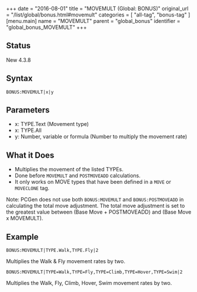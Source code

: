 +++
date = "2016-08-01"
title = "MOVEMULT (Global: BONUS)"
original_url = "/list/global/bonus.html#movemult"
categories = [ "all-tag", "bonus-tag" ]
[menu.main]
    name = "MOVEMULT"
    parent = "global_bonus"
    identifier = "global_bonus_MOVEMULT"
+++

## Status

New 4.3.8

## Syntax

`BONUS:MOVEMULT|x|y`

## Parameters

-   x: TYPE.Text (Movement type)
-   x: TYPE.All
-   y: Number, variable or formula (Number to multiply
    the movement rate)



What it Does
------------

-   Multiplies the movement of the listed TYPEs.
-   Done before `MOVEMULT` and `POSTMOVEADD` calculations.
-   It only works on MOVE types that have been defined in a `MOVE` or
    `MOVECLONE` tag.

Note: PCGen does not use both `BONUS:MOVEMULT` and `BONUS:POSTMOVEADD`
in calculating the total move adjustment. The total move adjustment is
set to the greatest value between (Base Move + POSTMOVEADD) and (Base
Move x MOVEMULT).

Example
-------

`BONUS:MOVEMULT|TYPE.Walk,TYPE.Fly|2`

Multiplies the Walk & Fly movement rates by two.

`BONUS:MOVEMULT|TYPE=Walk,TYPE=Fly,TYPE=Climb,TYPE=Hover,TYPE=Swim|2`

Multiplies the Walk, Fly, Climb, Hover, Swim movement rates by two.

